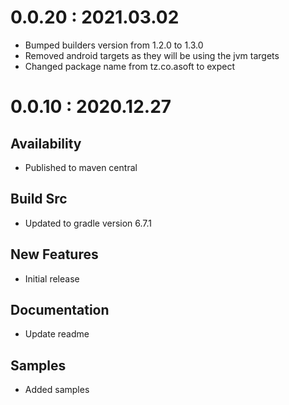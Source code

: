 # 0.0.20 : 2021.03.02
- Bumped builders version from 1.2.0 to 1.3.0
- Removed android targets as they will be using the jvm targets
- Changed package name from tz.co.asoft to expect

# 0.0.10 : 2020.12.27
## Availability
- Published to maven central

## Build Src
- Updated to gradle version 6.7.1

## New Features
- Initial release

## Documentation
- Update readme

## Samples
- Added samples